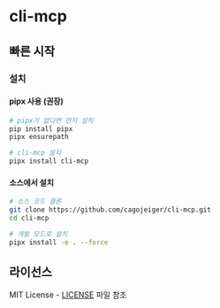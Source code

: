 # cli-mcp

## 빠른 시작

### 설치

#### pipx 사용 (권장)

```bash
# pipx가 없다면 먼저 설치
pip install pipx
pipx ensurepath

# cli-mcp 설치
pipx install cli-mcp
```

#### 소스에서 설치

```bash
# 소스 코드 클론
git clone https://github.com/cagojeiger/cli-mcp.git
cd cli-mcp

# 개발 모드로 설치
pipx install -e . --force
```

## 라이선스

MIT License - [LICENSE](LICENSE) 파일 참조

<!-- Version: 1.0.1 -->
